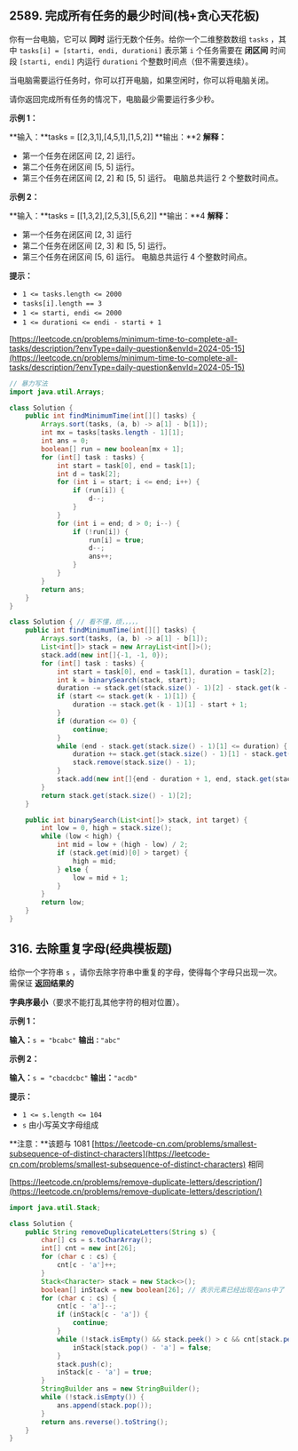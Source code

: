 2589\. 完成所有任务的最少时间(栈+贪心天花板)
------------------

你有一台电脑，它可以 **同时** 运行无数个任务。给你一个二维整数数组 `tasks` ，其中 `tasks[i] = [starti, endi, durationi]` 表示第 `i` 个任务需要在 **闭区间** 时间段 `[starti, endi]` 内运行 `durationi` 个整数时间点（但不需要连续）。

当电脑需要运行任务时，你可以打开电脑，如果空闲时，你可以将电脑关闭。

请你返回完成所有任务的情况下，电脑最少需要运行多少秒。

**示例 1：**

**输入：**tasks = \[\[2,3,1\],\[4,5,1\],\[1,5,2\]\]
**输出：**2
**解释：**
- 第一个任务在闭区间 \[2, 2\] 运行。
- 第二个任务在闭区间 \[5, 5\] 运行。
- 第三个任务在闭区间 \[2, 2\] 和 \[5, 5\] 运行。
  电脑总共运行 2 个整数时间点。

**示例 2：**

**输入：**tasks = \[\[1,3,2\],\[2,5,3\],\[5,6,2\]\]
**输出：**4
**解释：**
- 第一个任务在闭区间 \[2, 3\] 运行
- 第二个任务在闭区间 \[2, 3\] 和 \[5, 5\] 运行。
- 第三个任务在闭区间 \[5, 6\] 运行。
  电脑总共运行 4 个整数时间点。

**提示：**

*   `1 <= tasks.length <= 2000`
*   `tasks[i].length == 3`
*   `1 <= starti, endi <= 2000`
*   `1 <= durationi <= endi - starti + 1`

[https://leetcode.cn/problems/minimum-time-to-complete-all-tasks/description/?envType=daily-question&envId=2024-05-15](https://leetcode.cn/problems/minimum-time-to-complete-all-tasks/description/?envType=daily-question&envId=2024-05-15)

```java
// 暴力写法 
import java.util.Arrays;

class Solution {
    public int findMinimumTime(int[][] tasks) {
        Arrays.sort(tasks, (a, b) -> a[1] - b[1]);
        int mx = tasks[tasks.length - 1][1];
        int ans = 0;
        boolean[] run = new boolean[mx + 1];
        for (int[] task : tasks) {
            int start = task[0], end = task[1];
            int d = task[2];
            for (int i = start; i <= end; i++) {
                if (run[i]) {
                    d--;
                }
            }
            for (int i = end; d > 0; i--) {
                if (!run[i]) {
                    run[i] = true;
                    d--;
                    ans++;
                }
            }
        }
        return ans;
    }
}
```

```java
class Solution { // 看不懂，烦，，，，，
    public int findMinimumTime(int[][] tasks) {
        Arrays.sort(tasks, (a, b) -> a[1] - b[1]);
        List<int[]> stack = new ArrayList<int[]>();
        stack.add(new int[]{-1, -1, 0});
        for (int[] task : tasks) {
            int start = task[0], end = task[1], duration = task[2];
            int k = binarySearch(stack, start);
            duration -= stack.get(stack.size() - 1)[2] - stack.get(k - 1)[2];
            if (start <= stack.get(k - 1)[1]) {
                duration -= stack.get(k - 1)[1] - start + 1;
            }
            if (duration <= 0) {
                continue;
            }
            while (end - stack.get(stack.size() - 1)[1] <= duration) {
                duration += stack.get(stack.size() - 1)[1] - stack.get(stack.size() - 1)[0] + 1;
                stack.remove(stack.size() - 1);
            }
            stack.add(new int[]{end - duration + 1, end, stack.get(stack.size() - 1)[2] + duration});
        }
        return stack.get(stack.size() - 1)[2];
    }

    public int binarySearch(List<int[]> stack, int target) {
        int low = 0, high = stack.size();
        while (low < high) {
            int mid = low + (high - low) / 2;
            if (stack.get(mid)[0] > target) {
                high = mid;
            } else {
                low = mid + 1;
            }
        }
        return low;
    }
}

```

316\. 去除重复字母(经典模板题)
------------

给你一个字符串 `s` ，请你去除字符串中重复的字母，使得每个字母只出现一次。需保证 **返回结果的**

**字典序最小**（要求不能打乱其他字符的相对位置）。

**示例 1：**

**输入：**`s = "bcabc"`
**输出`：`**`"abc"`

**示例 2：**

**输入：**`s = "cbacdcbc"`
**输出：**`"acdb"`

**提示：**

*   `1 <= s.length <= 104`
*   `s` 由小写英文字母组成

**注意：**该题与 1081 [https://leetcode-cn.com/problems/smallest-subsequence-of-distinct-characters](https://leetcode-cn.com/problems/smallest-subsequence-of-distinct-characters) 相同

[https://leetcode.cn/problems/remove-duplicate-letters/description/](https://leetcode.cn/problems/remove-duplicate-letters/description/)

```java
import java.util.Stack;

class Solution {
    public String removeDuplicateLetters(String s) {
        char[] cs = s.toCharArray();
        int[] cnt = new int[26];
        for (char c : cs) {
            cnt[c - 'a']++;
        }
        Stack<Character> stack = new Stack<>();
        boolean[] inStack = new boolean[26]; // 表示元素已经出现在ans中了
        for (char c : cs) {
            cnt[c - 'a']--;
            if (inStack[c - 'a']) {
                continue;
            }
            while (!stack.isEmpty() && stack.peek() > c && cnt[stack.peek() - 'a'] > 0) {
                inStack[stack.pop() - 'a'] = false;
            }
            stack.push(c);
            inStack[c - 'a'] = true;
        }
        StringBuilder ans = new StringBuilder();
        while (!stack.isEmpty()) {
            ans.append(stack.pop());
        }
        return ans.reverse().toString();
    }
}
```

